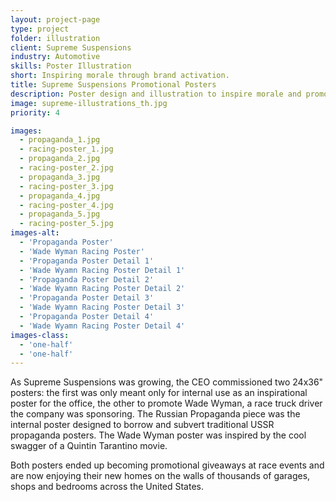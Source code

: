 ```yaml
---
layout: project-page
type: project
folder: illustration
client: Supreme Suspensions
industry: Automotive
skills: Poster Illustration
short: Inspiring morale through brand activation.
title: Supreme Suspensions Promotional Posters
description: Poster design and illustration to inspire morale and promote the brand on the race track.
image: supreme-illustrations_th.jpg
priority: 4

images: 
  - propaganda_1.jpg
  - racing-poster_1.jpg
  - propaganda_2.jpg
  - racing-poster_2.jpg
  - propaganda_3.jpg
  - racing-poster_3.jpg
  - propaganda_4.jpg
  - racing-poster_4.jpg
  - propaganda_5.jpg
  - racing-poster_5.jpg
images-alt:
  - 'Propaganda Poster'
  - 'Wade Wyman Racing Poster'
  - 'Propaganda Poster Detail 1'
  - 'Wade Wyamn Racing Poster Detail 1'
  - 'Propaganda Poster Detail 2'
  - 'Wade Wyamn Racing Poster Detail 2'
  - 'Propaganda Poster Detail 3'
  - 'Wade Wyamn Racing Poster Detail 3'
  - 'Propaganda Poster Detail 4'
  - 'Wade Wyamn Racing Poster Detail 4'
images-class:
  - 'one-half'
  - 'one-half'
---
```


As Supreme Suspensions was growing, the CEO commissioned two 24x36" posters: the first was only meant only for internal use as an inspirational poster for the office, the other to promote Wade Wyman, a race truck driver the company was sponsoring. The Russian Propaganda piece was the internal poster designed to borrow and subvert traditional USSR propaganda posters. The Wade Wyman poster was inspired by the cool swagger of a Quintin Tarantino movie.

Both posters ended up becoming promotional giveaways at race events and are now enjoying their new homes on the walls of thousands of garages, shops and bedrooms across the United States.